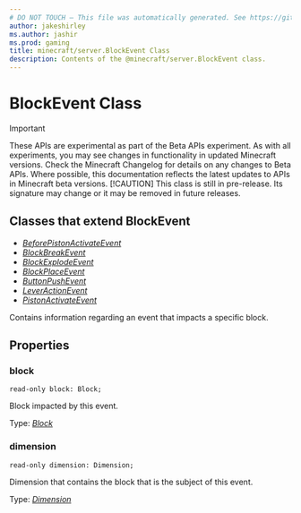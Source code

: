 ```yaml
---
# DO NOT TOUCH — This file was automatically generated. See https://github.com/mojang/minecraftapidocsgenerator to modify descriptions, examples, etc.
author: jakeshirley
ms.author: jashir
ms.prod: gaming
title: minecraft/server.BlockEvent Class
description: Contents of the @minecraft/server.BlockEvent class.
---
```

# BlockEvent Class
>[!IMPORTANT]
>These APIs are experimental as part of the Beta APIs experiment. As with all experiments, you may see changes in functionality in updated Minecraft versions. Check the Minecraft Changelog for details on any changes to Beta APIs. Where possible, this documentation reflects the latest updates to APIs in Minecraft beta versions.
> [!CAUTION]
> This class is still in pre-release.  Its signature may change or it may be removed in future releases.

## Classes that extend BlockEvent
- [*BeforePistonActivateEvent*](BeforePistonActivateEvent.md)
- [*BlockBreakEvent*](BlockBreakEvent.md)
- [*BlockExplodeEvent*](BlockExplodeEvent.md)
- [*BlockPlaceEvent*](BlockPlaceEvent.md)
- [*ButtonPushEvent*](ButtonPushEvent.md)
- [*LeverActionEvent*](LeverActionEvent.md)
- [*PistonActivateEvent*](PistonActivateEvent.md)

Contains information regarding an event that impacts a specific block.

## Properties

### **block**
`read-only block: Block;`

Block impacted by this event.

Type: [*Block*](Block.md)

### **dimension**
`read-only dimension: Dimension;`

Dimension that contains the block that is the subject of this event.

Type: [*Dimension*](Dimension.md)
